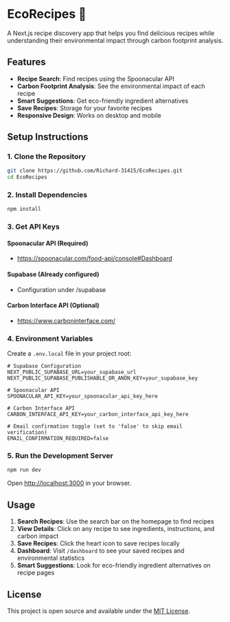 # EcoRecipes 🌱

A Next.js recipe discovery app that helps you find delicious recipes while understanding their environmental impact through carbon footprint analysis.

## Features

- **Recipe Search**: Find recipes using the Spoonacular API
- **Carbon Footprint Analysis**: See the environmental impact of each recipe
- **Smart Suggestions**: Get eco-friendly ingredient alternatives
- **Save Recipes**: Storage for your favorite recipes
- **Responsive Design**: Works on desktop and mobile

## Setup Instructions

### 1. Clone the Repository

```bash
git clone https://github.com/Richard-31415/EcoRecipes.git
cd EcoRecipes
```

### 2. Install Dependencies

```bash
npm install
```

### 3. Get API Keys

#### Spoonacular API (Required)
- https://spoonacular.com/food-api/console#Dashboard
#### Supabase (Already configured)
- Configuration under /supabase

#### Carbon Interface API (Optional)
- https://www.carboninterface.com/

### 4. Environment Variables

Create a `.env.local` file in your project root:

```env
# Supabase Configuration
NEXT_PUBLIC_SUPABASE_URL=your_supabase_url
NEXT_PUBLIC_SUPABASE_PUBLISHABLE_OR_ANON_KEY=your_supabase_key

# Spoonacular API
SPOONACULAR_API_KEY=your_spoonacular_api_key_here

# Carbon Interface API
CARBON_INTERFACE_API_KEY=your_carbon_interface_api_key_here

# Email confirmation toggle (set to 'false' to skip email verification)
EMAIL_CONFIRMATION_REQUIRED=false
```

### 5. Run the Development Server

```bash
npm run dev
```

Open [http://localhost:3000](http://localhost:3000) in your browser.

## Usage

1. **Search Recipes**: Use the search bar on the homepage to find recipes
2. **View Details**: Click on any recipe to see ingredients, instructions, and carbon impact
3. **Save Recipes**: Click the heart icon to save recipes locally
4. **Dashboard**: Visit `/dashboard` to see your saved recipes and environmental statistics
5. **Smart Suggestions**: Look for eco-friendly ingredient alternatives on recipe pages

## License

This project is open source and available under the [MIT License](LICENSE).